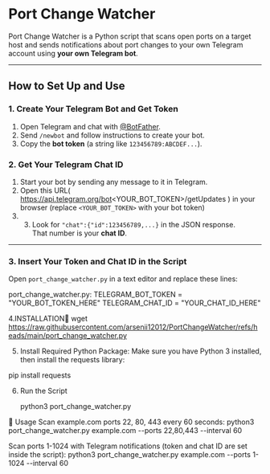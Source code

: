 # Port Change Watcher

Port Change Watcher is a Python script that scans open ports on a target host and sends notifications about port changes to your own Telegram account using **your own Telegram bot**.

---

## How to Set Up and Use

### 1. Create Your Telegram Bot and Get Token

1. Open Telegram and chat with [@BotFather](https://t.me/BotFather).  
2. Send `/newbot` and follow instructions to create your bot.  
3. Copy the **bot token** (a string like `123456789:ABCDEF...`).

### 2. Get Your Telegram Chat ID

1. Start your bot by sending any message to it in Telegram.  
2. Open this URL( https://api.telegram.org/bot<YOUR_BOT_TOKEN>/getUpdates ) in your browser (replace `<YOUR_BOT_TOKEN>` with your bot token)
3. 3. Look for `"chat":{"id":123456789,...}` in the JSON response.  
   That number is your **chat ID**.

---

### 3. Insert Your Token and Chat ID in the Script

Open `port_change_watcher.py` in a text editor and replace these lines:

  port_change_watcher.py:
TELEGRAM_BOT_TOKEN = "YOUR_BOT_TOKEN_HERE"
TELEGRAM_CHAT_ID = "YOUR_CHAT_ID_HERE" 

4.INSTALLATION🚀
wget https://raw.githubusercontent.com/arsenii12012/PortChangeWatcher/refs/heads/main/port_change_watcher.py

5. Install Required Python Package:
 Make sure you have Python 3 installed, then install the requests library:

pip install requests

6. Run the Script

   python3 port_change_watcher.py

📌 Usage
Scan example.com ports 22, 80, 443 every 60 seconds:
python3 port_change_watcher.py example.com --ports 22,80,443 --interval 60

Scan ports 1-1024 with Telegram notifications (token and chat ID are set inside the script):
python3 port_change_watcher.py example.com --ports 1-1024 --interval 60
